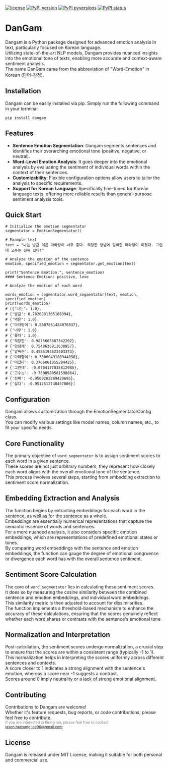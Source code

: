 [![license](https://img.shields.io/badge/License-MIT-brightgreen.svg)](https://github.com/jasonheesanglee/dangam/blob/master/LICENSE)
[![PyPI version](https://badge.fury.io/py/dangam.svg)](https://badge.fury.io/py/dangam)
[![PyPI pyversions](https://img.shields.io/pypi/pyversions/dangam.svg)](https://pypi.python.org/pypi/dangam/)
[![PyPI status](https://img.shields.io/pypi/status/dangam.svg)](https://pypi.python.org/pypi/dangam/)

# DanGam

Dangam is a Python package designed for advanced emotion analysis in text, particularly focused on Korean language.<br>
Utilizing state-of-the-art NLP models, Dangam provides nuanced insights into the emotional tone of texts, enabling more accurate and context-aware sentiment analysis.<br>
The name DanGam came from the abbreviation of "Word-Emotion" in Korean (단어-감정).

## Installation
Dangam can be easily installed via pip. Simply run the following command in your terminal:<br>
```shell
pip install dangam
```

## Features
- **Sentence Emotion Segmentation**: Dangam segments sentences and identifies their overarching emotional tone (positive, negative, or neutral).
- **Word-Level Emotion Analysis**: It goes deeper into the emotional analysis by evaluating the sentiment of individual words within the context of their sentences.
- **Customizability**: Flexible configuration options allow users to tailor the analysis to specific requirements.
- **Support for Korean Language**: Specifically fine-tuned for Korean language texts, offering more reliable results than general-purpose sentiment analysis tools.

## Quick Start
```shell
# Initialize the emotion segmentator
segmentator = EmotionSegmentator()

# Example text
text = "나는 방금 먹은 마라탕이 너무 좋다. 적당한 양념에 알싸한 마라향이 미쳤다. 그런데 고수는 진짜 싫다!"

# Analyze the emotion of the sentence
emotion, specified_emotion = segmentator.get_emotion(text)

print("Sentence Emotion:", sentence_emotion)
#### Sentence Emotion: positive, love

# Analyze the emotion of each word

words_emotion = segmentator.word_segmentator(text, emotion, specified_emotion)
print(words_emotion)
# [{'나는': 1.0},
# {'방금': 0.7820801305188394},
# {'먹은': 1.0},
# {'마라탕이': 0.8607851484076837},
# {'너무': 1.0},
# {'좋다': 1.0},
# {'적당한': 0.9875665687342202},
# {'양념에': 0.7548636813630957},
# {'알싸한': 0.4555193623403373},
# {'마라향이': 0.3306043180344058},
# {'미쳤다': 0.3766061055294425},
# {'그런데': -0.0704177035812985},
# {'고수는': -0.7508980581598864},
# {'진짜': -0.9509202889420695},
# {'싫다': -0.9517512748457806}]
```

## Configuration
Dangam allows customization through the EmotionSegmentatorConfig class.<br>
You can modify various settings like model names, column names, etc., to fit your specific needs.

## Core Functionality
The primary objective of `word_segmentator` is to assign sentiment scores to each word in a given sentence.<br>These scores are not just arbitrary numbers; they represent how closely each word aligns with the overall emotional tone of the sentence.<br>This process involves several steps, starting from embedding extraction to sentiment score normalization.

## Embedding Extraction and Analysis
The function begins by extracting embeddings for each word in the sentence, as well as for the sentence as a whole.<br>Embeddings are essentially numerical representations that capture the semantic essence of words and sentences.<br>For a more nuanced analysis, it also considers specific emotion embeddings, which are representations of predefined emotional states or tones.<br>By comparing word embeddings with the sentence and emotion embeddings, the function can gauge the degree of emotional congruence or divergence each word has with the overall sentence sentiment.

## Sentiment Score Calculation
The core of `word_segmentator` lies in calculating these sentiment scores.<br>It does so by measuring the cosine similarity between the combined sentence and emotion embeddings, and individual word embeddings.<br>This similarity metric is then adjusted to account for dissimilarities.<br>The function implements a threshold-based mechanism to enhance the accuracy of these calculations, ensuring that the scores genuinely reflect whether each word shares or contrasts with the sentence's emotional tone.

## Normalization and Interpretation
Post-calculation, the sentiment scores undergo normalization, a crucial step to ensure that the scores are within a consistent range (typically -1 to 1).<br>This normalization helps in interpreting the scores uniformly across different sentences and contexts.<br>A score closer to 1 indicates a strong alignment with the sentence's emotion, whereas a score near -1 suggests a contrast.<br>Scores around 0 imply neutrality or a lack of strong emotional alignment.

## Contributing
Contributions to Dangam are welcome!<br>
Whether it's feature requests, bug reports, or code contributions, please feel free to contribute.<br>
<small style="color: grey;">If you are interested in hiring me, please feel free to contact <a href="mailto:jason.heesang.lee96@gmail.com">jason.heesang.lee96@gmail.com</a></small>

## License
Dangam is released under MIT License, making it suitable for both personal and commercial use.

